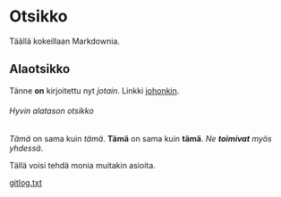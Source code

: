 # Otsikko

Täällä kokeillaan Markdownia.
 
## Alaotsikko

Tänne **on** kirjoitettu nyt *jotain*. Linkki [johonkin](http://google.com).

###### Hyvin alatason otsikko
_Tämä_ on sama kuin *tämä*.
__Tämä__ on sama kuin **tämä**.
_Ne **toimivat** myös yhdessä_.

Tällä voisi tehdä monia muitakin asioita.

[gitlog.txt]( ot-harjoitustyo/laskarit/viikko1/gitlog.txt )
